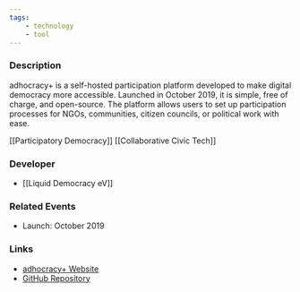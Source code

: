 ```yaml
---
tags: 
    - technology
    - tool
---
```


### Description

adhocracy+ is a self-hosted participation platform developed to make digital democracy more accessible. Launched in October 2019, it is simple, free of charge, and open-source. The platform allows users to set up participation processes for NGOs, communities, citizen councils, or political work with ease.

[[Participatory Democracy]]
[[Collaborative Civic Tech]]

### Developer

- [[Liquid Democracy eV]]

### Related Events

- Launch: October 2019

### Links

- [adhocracy+ Website](https://adhocracy.plus/)
- [GitHub Repository](https://github.com/liqd/adhocracy-plus)
